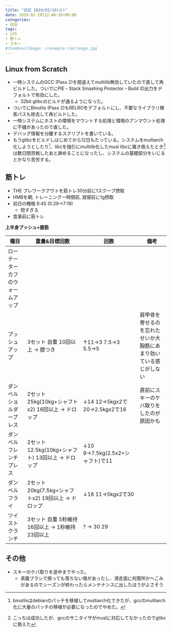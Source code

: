 ```yaml
---
title: "日記 2019/02/19(火)"
date: 2019-02-19T22:40:35+09:00
categories:
- 日記
tags:
- LFS
- 筋トレ
- スキー
#thumbnailImage: //example.com/image.jpg
---
```


## Linux from Scratch
- 一時システムのGCC (Pass 2)を間違えてmultilib無効していたので直して再ビルドした。ついでにPIE・Stack Smashing Protector・Build ID出力をデフォルトで有効にした。
  - 32bit glibcのビルドが通るようになった。
- ついでにBinutils (Pass 2)もRELROをデフォルトにし、不要なライブラリ検索パスも除去して再ビルドした。
- 一時システムにホストの環境をマウントする処理と環境のアンマウント処理に不備があったので直した。
- デバッグ情報を分離するスクリプトを書いている。
- もうglibcをビルドしはじめてから12日もたっている。システムをmultiarch化しようとしたり[^1]、libcを強引にmultilib化したmusl libcに置き換えたとき[^2]は数日間苦戦したあと諦めることになったし、システムの基礎部分をいじるとかなり苦労する。

[^1]: binutilsはdebianのパッチを移植してmultiarch化できたが、gccのmultiarch化に大量のパッチの移植が必要になったのでやめた。
[^2]: こっちは成功したが、gccのサニタイザがmuslに対応してなかったのでglibcに換えた

## 筋トレ
- THE プレワークアウトを筋トレ30分前に1スクープ摂取
- HMBを朝, トレーニング一時間前, 就寝前に1g摂取
- 前日の睡眠 6:45 (0:29→7:19)
  - 短すぎる
- 食事前に筋トレ

**上半身プッシュ+腹筋**

| 種目                             | 重量&目標回数                                       | 回数                              | 備考                                                               |
|----------------------------------|-----------------------------------------------------|-----------------------------------|--------------------------------------------------------------------|
| ローテーターカフのウォームアップ |                                                     |                                   |                                                                    |
| プッシュアップ                   | 3セット 自重 10回以上 → 膝つき                     | ↑11→3 7.5→3 5.5→5             | 肩甲骨を寄せるのを忘れたせいか大胸筋にあまり効いている感じがしない |
| ダンベルショルダープレス         | 2セット 25kg(10kg+シャフトx2) 16回以上 → ドロップ  | ↓14 12→5kgx2で20→2.5kgx2で16   | 直前にスキーのケバ取りをしたのが原因かも                           |
| ダンベルフレンチプレス           | 2セット 12.5kg(10kg+シャフト) 13回以上 → ドロップ  | ↓10 9→7.5kg(2.5x2+シャフト)で11 |                                                                    |
| ダンベルフライ                   | 2セット 20kg(7.5kg+シャフトx2) 19回以上 → ドロップ | ↓16 11→5kgx2で30                |                                                                    |
| ツイストクランチ                 | 3セット 自重 5秒維持 16回以上 → 1秒維持 23回以上   | ? → 30 29                        |                                                                    |

## その他
- スキーのケバ取りを途中までやった。
  - 真鍮ブラシで擦っても落ちない傷があったし、滑走面に何箇所かへこみがあるのでシーズンが終わったらメンテナンスに出したほうがよさそう

<!--more-->
